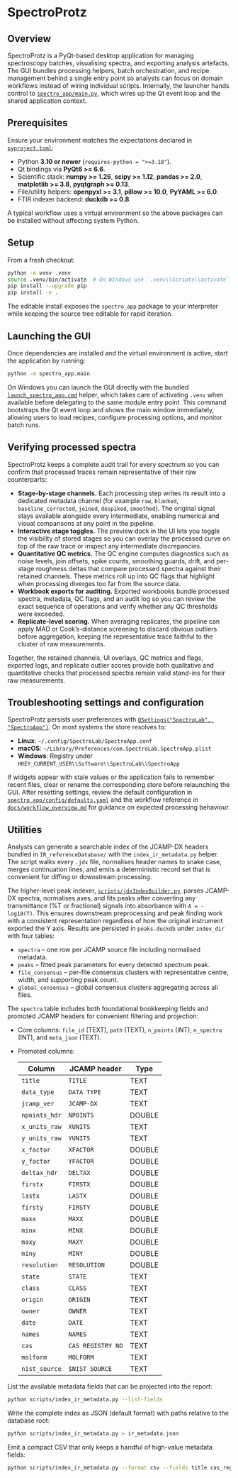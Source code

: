 # SpectroProtz

## Overview
SpectroProtz is a PyQt-based desktop application for managing spectroscopy
batches, visualising spectra, and exporting analysis artefacts. The GUI bundles
processing helpers, batch orchestration, and recipe management behind a single
entry point so analysts can focus on domain workflows instead of wiring
individual scripts. Internally, the launcher hands control to
[`spectro_app/main.py`](spectro_app/main.py), which wires up the Qt event loop
and the shared application context.

## Prerequisites
Ensure your environment matches the expectations declared in
[`pyproject.toml`](pyproject.toml):

- Python **3.10 or newer** (`requires-python = ">=3.10"`).
- Qt bindings via **PyQt6 >= 6.6**.
- Scientific stack: **numpy >= 1.26**, **scipy >= 1.12**, **pandas >= 2.0**,
  **matplotlib >= 3.8**, **pyqtgraph >= 0.13**.
- File/utility helpers: **openpyxl >= 3.1**, **pillow >= 10.0**, **PyYAML >= 6.0**.
- FTIR indexer backend: **duckdb >= 0.8**.

A typical workflow uses a virtual environment so the above packages can be
installed without affecting system Python.

## Setup
From a fresh checkout:

```bash
python -m venv .venv
source .venv/bin/activate  # On Windows use `.venv\\Scripts\\activate`
pip install --upgrade pip
pip install -e .
```

The editable install exposes the `spectro_app` package to your interpreter
while keeping the source tree editable for rapid iteration.

## Launching the GUI
Once dependencies are installed and the virtual environment is active, start the
application by running:

```bash
python -m spectro_app.main
```

On Windows you can launch the GUI directly with the bundled
[`launch_spectro_app.cmd`](launch_spectro_app.cmd) helper, which takes care of
activating `.venv` when available before delegating to the same module entry
point. This command bootstraps the Qt event loop and shows the main window
immediately, allowing users to load recipes, configure processing options, and
monitor batch runs.

## Verifying processed spectra
SpectroProtz keeps a complete audit trail for every spectrum so you can confirm
that processed traces remain representative of their raw counterparts:

- **Stage-by-stage channels.** Each processing step writes its result into a
  dedicated metadata channel (for example `raw`, `blanked`,
  `baseline_corrected`, `joined`, `despiked`, `smoothed`). The original signal
  stays available alongside every intermediate, enabling numerical and visual
  comparisons at any point in the pipeline.
- **Interactive stage toggles.** The preview dock in the UI lets you toggle the
  visibility of stored stages so you can overlay the processed curve on top of
  the raw trace or inspect any intermediate discrepancies.
- **Quantitative QC metrics.** The QC engine computes diagnostics such as noise
  levels, join offsets, spike counts, smoothing guards, drift, and per-stage
  roughness deltas that compare processed spectra against their retained
  channels. These metrics roll up into QC flags that highlight when processing
  diverges too far from the source data.
- **Workbook exports for auditing.** Exported workbooks bundle processed
  spectra, metadata, QC flags, and an audit log so you can review the exact
  sequence of operations and verify whether any QC thresholds were exceeded.
- **Replicate-level scoring.** When averaging replicates, the pipeline can apply
  MAD or Cook’s-distance screening to discard obvious outliers before
  aggregation, keeping the representative trace faithful to the cluster of raw
  measurements.

Together, the retained channels, UI overlays, QC metrics and flags, exported
logs, and replicate outlier scores provide both qualitative and quantitative
checks that processed spectra remain valid stand-ins for their raw measurements.

## Troubleshooting settings and configuration
SpectroProtz persists user preferences with
[`QSettings("SpectroLab", "SpectroApp")`](spectro_app/app_context.py). On most
systems the store resolves to:

- **Linux**: `~/.config/SpectroLab/SpectroApp.conf`
- **macOS**: `~/Library/Preferences/com.SpectroLab.SpectroApp.plist`
- **Windows**: Registry under `HKEY_CURRENT_USER\\Software\\SpectroLab\\SpectroApp`

If widgets appear with stale values or the application fails to remember recent
files, clear or rename the corresponding store before relaunching the GUI. After
resetting settings, review the default configuration in
[`spectro_app/config/defaults.yaml`](spectro_app/config/defaults.yaml) and the
workflow reference in [`docs/workflow_overview.md`](docs/workflow_overview.md)
for guidance on expected processing behaviour.

## Utilities
Analysts can generate a searchable index of the JCAMP-DX headers bundled in
`IR_referenceDatabase/` with the `index_ir_metadata.py` helper. The script
walks every `.jdx` file, normalises header names to snake case, merges
continuation lines, and emits a deterministic record set that is convenient for
diffing or downstream processing.

The higher-level peak indexer, [`scripts/jdxIndexBuilder.py`](scripts/jdxIndexBuilder.py),
parses JCAMP-DX spectra, normalises axes, and fits peaks after converting any
transmittance (%T or fractional) signals into absorbance with `A = -log10(T)`.
This ensures downstream preprocessing and peak finding work with a consistent
representation regardless of how the original instrument exported the Y axis.
Results are persisted in `peaks.duckdb` under `index_dir` with four tables:

- `spectra` – one row per JCAMP source file including normalised metadata.
- `peaks` – fitted peak parameters for every detected spectrum peak.
- `file_consensus` – per-file consensus clusters with representative centre,
  width, and supporting peak count.
- `global_consensus` – global consensus clusters aggregating across all files.

The `spectra` table includes both foundational bookkeeping fields and promoted
JCAMP headers for convenient filtering and projection:

- Core columns: `file_id` (TEXT), `path` (TEXT), `n_points` (INT),
  `n_spectra` (INT), and `meta_json` (TEXT).
- Promoted columns:

  | Column          | JCAMP header        | Type   |
  | -------------- | ------------------- | ------ |
  | `title`        | `TITLE`             | TEXT   |
  | `data_type`    | `DATA TYPE`         | TEXT   |
  | `jcamp_ver`    | `JCAMP-DX`          | TEXT   |
  | `npoints_hdr`  | `NPOINTS`           | DOUBLE |
  | `x_units_raw`  | `XUNITS`            | TEXT   |
  | `y_units_raw`  | `YUNITS`            | TEXT   |
  | `x_factor`     | `XFACTOR`           | DOUBLE |
  | `y_factor`     | `YFACTOR`           | DOUBLE |
  | `deltax_hdr`   | `DELTAX`            | DOUBLE |
  | `firstx`       | `FIRSTX`            | DOUBLE |
  | `lastx`        | `LASTX`             | DOUBLE |
  | `firsty`       | `FIRSTY`            | DOUBLE |
  | `maxx`         | `MAXX`              | DOUBLE |
  | `minx`         | `MINX`              | DOUBLE |
  | `maxy`         | `MAXY`              | DOUBLE |
  | `miny`         | `MINY`              | DOUBLE |
  | `resolution`   | `RESOLUTION`        | DOUBLE |
  | `state`        | `STATE`             | TEXT   |
  | `class`        | `CLASS`             | TEXT   |
  | `origin`       | `ORIGIN`            | TEXT   |
  | `owner`        | `OWNER`             | TEXT   |
  | `date`         | `DATE`              | TEXT   |
  | `names`        | `NAMES`             | TEXT   |
  | `cas`          | `CAS REGISTRY NO`   | TEXT   |
  | `molform`      | `MOLFORM`           | TEXT   |
  | `nist_source`  | `$NIST SOURCE`      | TEXT   |

List the available metadata fields that can be projected into the report:

```bash
python scripts/index_ir_metadata.py --list-fields
```

Write the complete index as JSON (default format) with paths relative to the
database root:

```bash
python scripts/index_ir_metadata.py > ir_metadata.json
```

Emit a compact CSV that only keeps a handful of high-value metadata fields:

```bash
python scripts/index_ir_metadata.py --format csv --fields title cas_registry_no molform owner > ir_metadata.csv
```
